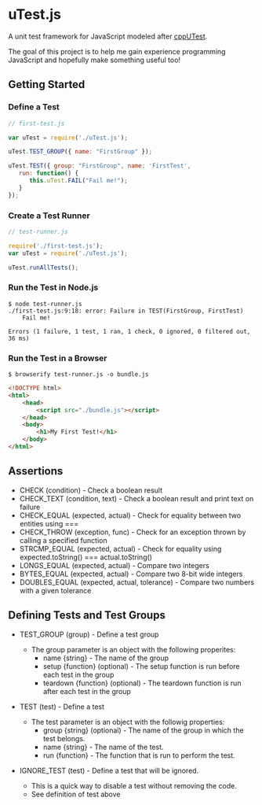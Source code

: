 # uTest.js

A unit test framework for JavaScript modeled after [cppUTest](http://cpputest.github.io).

The goal of this project is to help me gain experience programming 
JavaScript and hopefully make something useful too!

## Getting Started
### Define a Test
```javascript
// first-test.js

var uTest = require('./uTest.js');

uTest.TEST_GROUP({ name: "FirstGroup" });

uTest.TEST({ group: "FirstGroup", name: 'FirstTest',
   run: function() {
      this.uTest.FAIL("Fail me!");
   }
});
```

### Create a Test Runner
```javascript
// test-runner.js

require('./first-test.js');
var uTest = require('./uTest.js');

uTest.runAllTests();
```

### Run the Test in Node.js
```text
$ node test-runner.js
./first-test.js:9:18: error: Failure in TEST(FirstGroup, FirstTest)
	Fail me!

Errors (1 failure, 1 test, 1 ran, 1 check, 0 ignored, 0 filtered out, 36 ms)
```

### Run the Test in a Browser
```text
$ browserify test-runner.js -o bundle.js
```

```html
<!DOCTYPE html>
<html>
    <head>
        <script src="./bundle.js"></script>
    </head>
    <body>
        <h1>My First Test!</h1>
    </body>
</html>
```

## Assertions
* CHECK (condition) - Check a boolean result
* CHECK_TEXT (condition, text) - Check a boolean result and print text on failure
* CHECK_EQUAL (expected, actual) - Check for equality between two entities using ===
* CHECK_THROW (exception, func) - Check for an exception thrown by calling a specified function
* STRCMP_EQUAL (expected, actual) - Check for equality using expected.toString() === actual.toString()
* LONGS_EQUAL (expected, actual) - Compare two integers
* BYTES_EQUAL (expected, actual) - Compare two 8-bit wide integers
* DOUBLES_EQUAL (expected, actual, tolerance) - Compare two numbers with a given tolerance

## Defining Tests and Test Groups
* TEST_GROUP (group) - Define a test group
    * The group parameter is an object with the following properites:
        * name {string} - The name of the group
        * setup {function} (optional) - The setup function is run before each
				test in the group
        * teardown {function} (optional) - The teardown function is run after
				each test in the group

* TEST (test) - Define a test
    * The test parameter is an object with the followig properties:
        * group {string} (optional) - The name of the group in which the test belongs.
        * name {string} - The name of the test.
        * run {function} - The function that is run to perform the test.


* IGNORE_TEST (test) - Define a test that will be ignored.
    * This is a quick way to disable a test without removing the code.
    * See definition of test above
